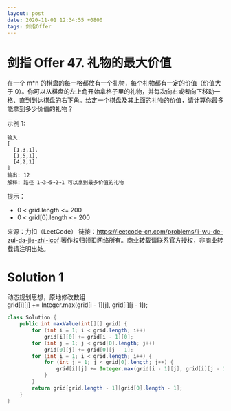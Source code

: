 ```yaml
---
layout: post
date: 2020-11-01 12:34:55 +0800
tags: 剑指Offer
---
```


# 剑指 Offer 47. 礼物的最大价值

在一个 m*n 的棋盘的每一格都放有一个礼物，每个礼物都有一定的价值（价值大于 0）。你可以从棋盘的左上角开始拿格子里的礼物，并每次向右或者向下移动一格、直到到达棋盘的右下角。给定一个棋盘及其上面的礼物的价值，请计算你最多能拿到多少价值的礼物？

示例 1:
```
输入: 
[
  [1,3,1],
  [1,5,1],
  [4,2,1]
]
输出: 12
解释: 路径 1→3→5→2→1 可以拿到最多价值的礼物
```
提示：
+ 0 < grid.length <= 200
+ 0 < grid[0].length <= 200

来源：力扣（LeetCode）
链接：https://leetcode-cn.com/problems/li-wu-de-zui-da-jie-zhi-lcof
著作权归领扣网络所有。商业转载请联系官方授权，非商业转载请注明出处。

# Solution 1
动态规划思想，原地修改数组  
grid[i][j] += Integer.max(grid[i - 1][j], grid[i][j - 1]);  
``` java
class Solution {
    public int maxValue(int[][] grid) {
        for (int i = 1; i < grid.length; i++)
            grid[i][0] += grid[i - 1][0];
        for (int j = 1; j < grid[0].length; j++)
            grid[0][j] += grid[0][j - 1];
        for (int i = 1; i < grid.length; i++) {
            for (int j = 1; j < grid[0].length; j++) {
                grid[i][j] += Integer.max(grid[i - 1][j], grid[i][j - 1]);
            }
        }
        return grid[grid.length - 1][grid[0].length - 1];
    }
}
```